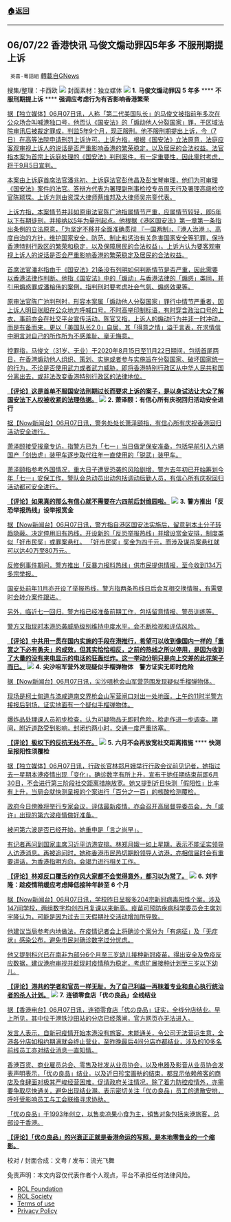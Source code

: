 ###  [:house:返回](README.md)
---


## 06/07/22 香港快讯 马俊文煽动罪囚5年多 不服刑期提上诉
` 英喜-粵語組` [轉載自GNews](https://gnews.org/zh-hans/2682243/)

搜集/整理：卡西欧
 ![](https://assets.gnews.org/wp-content/uploads/2022/06/0607fenmian_1654619462.jpg) 
封面素材：独立媒体
 ![](https://assets.gnews.org/wp-content/uploads/2022/06/2022-06-07-1_1654619604.png) 
**1.** **马俊文煽动罪囚** **5** **年多** **** **不服刑期提上诉** **** **强调应考虑行为有否影响香港繁荣**
 
[据【独立媒体】06月07日讯，人称「第二代美国队长」的马俊文被指前年多次在公众场合叫喊港独口号，他否认《国安法》的「煽动他人分裂国家」罪，于区域法院审讯后被裁定罪成，判监5年9个月，现正服刑。他不服刑期提出上诉，今（7日）在高等法院申请刑罚上诉许可。上诉方指，根据《国安法》立法原意，法庭应客观审视上诉人的说话是否严重影响香港的繁荣稳定，以及居民的合法权益。法官指本案为首宗上诉庭处理的《国安法》判刑案件，有一定重要性，因此需时考虑，将于9月5日宣判。](https://www.inmediahk.net/node/社運/馬俊文煽動罪囚5年多-不服刑期提上訴-強調應考慮行為有否影響香港繁榮)
 
[本案由上诉庭首席法官潘兆初、上诉庭法官彭伟昌及彭宝琴审理，他们为可审理《国安法》案件的法官。答辩方代表为署理副刑事检控专员周天行及署理高级检控官陈颖琛。上诉方则由资深大律师蔡维邦及大律师吴宗銮代表。](https://www.inmediahk.net/node/社運/馬俊文煽動罪囚5年多-不服刑期提上訴-強調應考慮行為有否影響香港繁榮)
 
[上诉方指，本案情节并非如原审法官陈广池指属情节严重，应属情节较轻，即5年以下有期徒刑，并接纳以5年为量刑起点。他根据《港区国安法》第一章第一条指出条例的立法原意，「为坚定不移并全面准确贯彻 『一国两制』、『港人治港 』、高度自治的方针，维护国家安全，防范、制止和惩治有关危害国家安全等犯罪，保持香港特别行政区的繁荣和稳定，以及保障居民的合法权益」。上诉方认为要客观审视上诉人的说话是否会严重影响香港的繁荣稳定及居民的合法权益。](https://www.inmediahk.net/node/社運/馬俊文煽動罪囚5年多-不服刑期提上訴-強調應考慮行為有否影響香港繁榮)
 
[首席法官潘兆指由于《国安法》21条没有列明如何判断情节是否严重，因此需要以香港法律作判断。他指《国安法》中的「煽动」与香港法律的「煽惑」类同，并引用煽惑罪成潘榕伟的案例，指判刑时要考虑社会气氛、煽惑效果等。](https://www.inmediahk.net/node/社運/馬俊文煽動罪囚5年多-不服刑期提上訴-強調應考慮行為有否影響香港繁榮)
 
[原审法官陈广池判刑时，形容本案属「煽动他人分裂国家」罪行中情节严重者，因上诉人明目张胆在公众地方呼喊口号，不时高举印制标语，有时穿含政治口号的上衣，事前亦会在社交平台宣传活动。陈官又指，上诉人的煽动行为并非一时冲动，而是有备而来，更以「美国队长2.0」自居，其「得意之情」溢于言表，在求情信中明言对自己的所作所为不感羞耻、毫无悔意。](https://www.inmediahk.net/node/社運/馬俊文煽動罪囚5年多-不服刑期提上訴-強調應考慮行為有否影響香港繁榮)
 
[控罪指，马俊文（31岁、无业）于2020年8月15日至11月22日期间，包括首尾两日，在香港煽动他人组织、策划、实施或者参与实施旨在分裂国家、破坏国家统一的行为，不论是否使用武力或者武力威胁，即将香港特别行政区从中华人民共和国分离出去，或非法改变香港特别行政区的法律地位。](https://www.inmediahk.net/node/社運/馬俊文煽動罪囚5年多-不服刑期提上訴-強調應考慮行為有否影響香港繁榮)
 
**[【评论】这是首单不服国安法刑期过长而要求上诉的案子，是以身试法让大众了解国安法下人权被收紧的法理依据。](https://www.inmediahk.net/node/社運/馬俊文煽動罪囚5年多-不服刑期提上訴-強調應考慮行為有否影響香港繁榮)**
 ![](https://assets.gnews.org/wp-content/uploads/2022/06/2022-06-07-2_1654619608.png) 
**2.** **萧泽颐：有信心所有庆祝回归活动安全进行**
 
[据【Now新闻台】06月07日讯，警务处处长萧泽颐指，有信心所有庆祝香港回归活动安全进行。](https://news.now.com/home/local/player?newsId=478595)
 
[萧泽颐接受报章专访，指警方已为「七一」当日做足保安准备，包括早前引入六辆国产「剑齿虎」装甲车逐步取代往年一直使用的「锐武」装甲车。](https://news.now.com/home/local/player?newsId=478595)
 
[萧泽颐指参考外国情况，重大日子遭受恐袭的风险剧增，警方去年初已开始筹划今年「七一」安保工作，警队会总动员出动包括调动后勤人员，有信心所有庆祝回归活动都可安全进行。](https://news.now.com/home/local/player?newsId=478595)
 
**[【评论】如果真的那么有信心就不需要在六四前后封维园啦。](https://news.now.com/home/local/player?newsId=478595)**
 ![](https://assets.gnews.org/wp-content/uploads/2022/06/2022-06-07-3_1654619616.png) 
**3.** **警方推出「反恐举报热线」设举报赏金**
 
[据【Now新闻台】06月07日讯，警方指自港区国安法实施后，留意到本土分子转趋隐蔽。决定停用旧有热线，开设新的「反恐举报热线」并增设赏金安排，制度类似「好市民奖」或罪案悬红。 「好市民奖」奖金为四千元，而涉及谋杀案悬红就可以达40万至80万元。](https://news.now.com/home/local/player?newsId=478589)
 
[反修例事件期间，警方推出「反暴力报料热线」供市民提供情报，至今收到134万多宗举报。](https://news.now.com/home/local/player?newsId=478589)
 
[国安处前年11月亦开设了举报热线，警方指两条热线日后会互相交换情报，有需要时会转介案件跟进。](https://news.now.com/home/local/player?newsId=478589)
 
[另外，临近七一回归，警方指已经准备前期工作，包括留意情报、警员训练等。](https://news.now.com/home/local/player?newsId=478589)
 
[警方又指现时本港恐袭威胁级别维持中度水平，会不断检视和评估风险。](https://news.now.com/home/local/player?newsId=478589)
 
**[【评论】中共用一贯在国内实施的手段在港推行，希望可以收到像国内一样的「重赏之下必有勇夫」的成效，但其实恰恰相反，之前的热线之所以停用，是因为收到了大量的没有来电显示的电话的狂轰烂炸。这一举动分明只是向上交差的此花架子而已。](https://news.now.com/home/local/player?newsId=478589)**
 ![](https://assets.gnews.org/wp-content/uploads/2022/06/2022-06-07-4_1654619622.png) 
**4.** **尖沙咀军营外发现疑似手榴弹物体　警方证实无即时危险**
 
[据【Now新闻台】06月07日讯，尖沙咀枪会山军营范围发现疑似手榴弹物体。](https://news.now.com/home/local/player?newsId=478634)
 
[现场是柯士甸道与漆咸道南交界枪会山军营闸口对出一处地面，上午约11时半警方接报后到场，证实地面有一个疑似手榴弹物体。](https://news.now.com/home/local/player?newsId=478634)
 
[爆炸品处理课人员初步检查，认为可疑物品无即时危险，检走作进一步调查。期间，附近道路受到影响，封闭约两小时，交通一度严重挤塞。](https://news.now.com/home/local/player?newsId=478634)
 
**[【评论】极权下的反抗无处不在。](https://news.now.com/home/local/player?newsId=478634)**
 ![](https://assets.gnews.org/wp-content/uploads/2022/06/2022-06-07-5_1654619633.png) 
**5.** **六月不会再放宽社交距离措施** **** **快测呈报阳性须覆检**
 
[据【独立媒体】06月07日讯，行政长官林郑月娥举行行政会议前见记者，她指过去一星期本港疫情出现「变化」，确诊数字有所上升，宣布于她任期结束前即6月30日，不会进行第三阶段社交距离措施放宽。她又提到近日快测「假阳性」比率有上升，当局会就快测呈报的个案进行「百分之一百」的核酸检测覆检。](https://www.inmediahk.net/node/政經/六月不會再放寬社交距離措施-快測呈報陽性須覆檢)
 
[政府今日傍晚将举行专家会议，评估最新疫情，亦会召开高层督导委员会，为「或许」出现的第六波疫情做好准备。](https://www.inmediahk.net/node/政經/六月不會再放寬社交距離措施-快測呈報陽性須覆檢)
 
[被问第六波是否已经开始，她重申是「言之尚早」。](https://www.inmediahk.net/node/政經/六月不會再放寬社交距離措施-快測呈報陽性須覆檢)
 
[有记者再问到国家主席习近平访港安排。林郑月娥一如上星期，表示不能证实领导人访港消息。再被追问时，她称香港市民热切期盼领导人访港，亦相信届时会有重要讲话，为香港指明方向，会竭力进行相关工作。](https://www.inmediahk.net/node/政經/六月不會再放寬社交距離措施-快測呈報陽性須覆檢)
 
**[【评论】林郑反口覆舌的作风大家都不会觉得意外，都习以为常了。](https://www.inmediahk.net/node/政經/六月不會再放寬社交距離措施-快測呈報陽性須覆檢)**
 ![](https://assets.gnews.org/wp-content/uploads/2022/06/2022-06-07-6_1654619649.png) 
**6.** **刘宇隆：趁疫情稍缓应考虑降低接种年龄至** **6** **个月**
 
[据【Now新闻台】06月07日讯，学校昨日呈报多204宗新冠病毒阳性个案，涉及147间学校，两组数字均创四月复课以来新高。疫苗可预防疾病科学委员会主席刘宇隆认为，可能是因为过去三天假期社交活动增加所导致。](https://news.now.com/home/local/player?newsId=478594)
 
[他建议当局参考内地做法，在疫情记者会上将确诊个案分为「有病征」及「无症状」感染公布，避免市民对确诊数字过分忧虑。](https://news.now.com/home/local/player?newsId=478594)
 
[他又提到科兴已在南非为部分6个月至三岁幼儿接种新冠疫苗，得出安全及免疫反应数据，建议港府审视并趁现时疫情稍为稳定，考虑扩展接种计划至三岁以下幼儿。](https://news.now.com/home/local/player?newsId=478594)
 
**[【评论】港共的学者和官员一样无耻，为了自己利益一再昧着专业和良心执行统治者的杀人计划。](https://news.now.com/home/local/player?newsId=478594)**
 ![](https://assets.gnews.org/wp-content/uploads/2022/06/2022-06-07-7_1654619664.png) 
**7.** **连锁零食店「优の良品」全线结业**
 
[据【香港电台】06月07日讯，连锁零食店「优の良品」证实，全线分店结业。早上所见，其中位于港铁沙田站的分店已经落闸，官方网页亦无法进入。](https://news.rthk.hk/rthk/ch/component/k2/1651940-20220607.htm)
 
[发言人表示，自新冠疫情开始本港没有旅客，未能通关，令公司无法营运生意，全港各分店如租约期满就会终止营业，至昨晚最后4间分店亦都结业，涉及的10多名前线员工亦对结业消息一直知情。](https://news.rthk.hk/rthk/ch/component/k2/1651940-20220607.htm)
 
[香港百货、商业雇员总会、零售及批发从业员协会，以及电器及影音从业员协会发表声明表示，「优の良品」结业，以及近日珍宝画舫的结束，都显示依赖旅客的商店及食肆面对极其严峻经营困难，促请政府关注情况，除了着力防控疫情外，亦需要争取尽快通关，避免出现结业潮。表示密切关注「优の良品」员工的遣散安排，呼吁受影响员工与工会联络寻求协助。](https://news.rthk.hk/rthk/ch/component/k2/1651940-20220607.htm)
 
[「优の良品」于1993年创立，以售卖凉果小食为主，销售对象包括来港旅客，总部设于香港。](https://news.rthk.hk/rthk/ch/component/k2/1651940-20220607.htm)
 
**[【评论】「优の良品」的兴衰正正就是香港命运的写照，是本地零售业的一个缩影。](https://news.rthk.hk/rthk/ch/component/k2/1651940-20220607.htm)**
 
校对 / 封面合成：文粤 / 发布：流光飞舞

免责声明：本文内容仅代表作者个人观点，平台不承担任何法律风险。
  
- [ROL Foundation](https://rolfoundation.org/)
- [ROL Society](https://rolsociety.org/)
- [Terms of use](https://gnews.org/terms-of-use-3/)
- [Privacy Policy](https://gnews.org/privacy-policy/)
